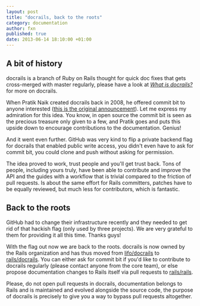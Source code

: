 ```yaml
---
layout: post
title: "docrails, back to the roots"
category: documentation
author: fxn
published: true
date: 2013-06-14 18:10:00 +01:00
---
```


## A bit of history

docrails is a branch of Ruby on Rails thought for quick doc fixes that gets cross-merged with master regularly, please have a look at [_What is docrails?_](https://rubyonrails.org/2012/3/7/what-is-docrails) for more on docrails.

When Pratik Naik created docrails back in 2008, he offered commit bit to anyone interested ([this is the original announcement](https://groups.google.com/d/msg/rubyonrails-core/kvgiFB3zwhc/if29QQ1G53EJ)). Let me express my admiration for this idea. You know, in open source the commit bit is seen as the precious treasure only given to a few, and Pratik goes and puts this upside down to encourage contributions to the documentation. Genius!

And it went even further. GitHub was very kind to flip a private backend flag for docrails that enabled public write access, you didn't even have to ask for commit bit, you could clone and push without asking for permission.

The idea proved to work, trust people and you'll get trust back. Tons of people, including yours truly, have been able to contribute and improve the API and the guides with a workflow that is trivial compared to the friction of pull requests. Is about the same effort for Rails committers, patches have to be equally reviewed, but much less for contributors, which is fantastic.

## Back to the roots

GitHub had to change their infrastructure recently and they needed to get rid of that hackish flag (only used by three projects). We are very grateful to them for providing it all this time. Thanks guys!

With the flag out now we are back to the roots. docrails is now owned by the Rails organization and has thus moved from [lifo/docrails](https://github.com/lifo/docrails) to [rails/docrails](https://github.com/rails/docrails). You can either ask for commit bit if you'd like to contribute to docrails regularly (please contact anyone from the core team), or else propose documentation changes to Rails itself via pull requests to [rails/rails](https://github.com/rails/rails).

Please, do not open pull requests in docrails, documentation belongs to Rails and is maintained and evolved alongside the source code, the purpose of docrails is precisely to give you a way to bypass pull requests altogether.
